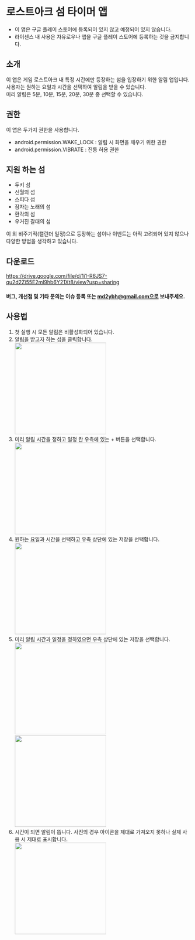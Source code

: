 # 로스트아크 섬 타이머 앱

- 이 앱은 구글 플레이 스토어에 등록되어 있지 않고 예정되어 있지 않습니다.
- 라이센스 내 사용은 자유로우나 앱을 구글 플레이 스토어에 등록하는 것을 금지합니다.

## 소개  
이 앱은 게임 로스트아크 내 특정 시간에만 등장하는 섬을 입장하기 위한 알림 앱입니다.  
사용자는 원하는 요일과 시간을 선택하여 알림을 받을 수 있습니다.  
미리 알림은 5분, 10분, 15분, 20분, 30분 중 선택할 수 있습니다.

## 권한  
이 앱은 두가지 권한을 사용합니다.
- android.permission.WAKE_LOCK : 알림 시 화면을 깨우기 위한 권한
- android.permission.VIBRATE : 진동 허용 권한

## 지원 하는 섬  
- 두키 섬
- 신월의 섬
- 스피다 섬
- 잠자는 노래의 섬
- 환각의 섬
- 우거진 갈대의 섬

이 외 비주기적(캘린더 일정)으로 등장하는 섬이나 이벤트는 아직 고려되어 있지 않으나 다양한 방법을 생각하고 있습니다.

## 다운로드
https://drive.google.com/file/d/1i1-R6JS7-qu2d2Zi55E2ml9hb6Y21Xt8/view?usp=sharing

#### 버그, 개선점 및 기타 문의는 이슈 등록 또는 md2ybh@gmail.com으로 보내주세요.

## 사용법
1. 첫 실행 시 모든 알림은 비활성화되어 있습니다.  
2. 알림을 받고자 하는 섬을 클릭합니다.  
<img src="https://imgur.com/BVmJeCD.png" width="250"></img>  
3. 미리 알림 시간을 정하고 일정 칸 우측에 있는 + 버튼을 선택합니다.  
<img src="https://imgur.com/iTYhkcV.png" width="250"></img>  
4. 원하는 요일과 시간을 선택하고 우측 상단에 있는 저장을 선택합니다.  
<img src="https://imgur.com/3PJjfjK.png" width="250"></img>  
5. 미리 알림 시간과 일정을 정하였으면 우측 상단에 있는 저장을 선택합니다.  
<img src="https://imgur.com/WtddLDc.png" width="250"></img>  
<img src="https://imgur.com/zR8GuqQ.png" width="250"></img>  
6. 시간이 되면 알림이 뜹니다. 사진의 경우 아이콘을 제대로 가져오지 못하나 실제 사용 시 제대로 표시합니다.  
<img src="https://imgur.com/928TsoZ.png" width="250"></img>  
